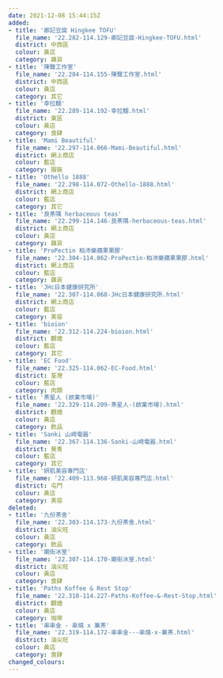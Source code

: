 ```yaml
---
date: 2021-12-08 15:44:15Z
added:
- title: '卿記豆腐 Hingkee TOFU'
  file_name: '22.282-114.129-卿記豆腐-Hingkee-TOFU.html'
  district: 中西區
  colour: 黃店
  category: 雜貨
- title: '陳聲工作室'
  file_name: '22.284-114.155-陳聲工作室.html'
  district: 中西區
  colour: 黃店
  category: 其它
- title: '幸拉麵'
  file_name: '22.289-114.192-幸拉麵.html'
  district: 東區
  colour: 黃店
  category: 食肆
- title: 'Mami Beautiful'
  file_name: '22.297-114.066-Mami-Beautiful.html'
  district: 網上商店
  colour: 藍店
  category: 服裝
- title: 'Othello 1888'
  file_name: '22.298-114.072-Othello-1888.html'
  district: 網上商店
  colour: 藍店
  category: 其它
- title: '良茶隅 herbaceous teas'
  file_name: '22.299-114.146-良茶隅-herbaceous-teas.html'
  district: 網上商店
  colour: 黃店
  category: 雜貨
- title: 'ProPectin 柏沛樂蘋果果膠'
  file_name: '22.304-114.062-ProPectin-柏沛樂蘋果果膠.html'
  district: 網上商店
  colour: 藍店
  category: 雜貨
- title: 'JHc日本健康研究所'
  file_name: '22.307-114.068-JHc日本健康研究所.html'
  district: 網上商店
  colour: 藍店
  category: 美容
- title: 'bioion'
  file_name: '22.312-114.224-bioion.html'
  district: 觀塘
  colour: 藍店
  category: 其它
- title: 'EC Food'
  file_name: '22.325-114.062-EC-Food.html'
  district: 荃灣
  colour: 藍店
  category: 肉類
- title: '茶星人 (啟業市場)'
  file_name: '22.329-114.209-茶星人-(啟業市場).html'
  district: 觀塘
  colour: 黃店
  category: 飲品
- title: 'Sanki 山崎電器'
  file_name: '22.367-114.136-Sanki-山崎電器.html'
  district: 葵青
  colour: 藍店
  category: 其它
- title: '妍肌美容專門店'
  file_name: '22.409-113.968-妍肌美容專門店.html'
  district: 屯門
  colour: 黃店
  category: 美容
deleted:
- title: '九份茶舍'
  file_name: '22.303-114.173-九份茶舍.html'
  district: 油尖旺
  colour: 黃店
  category: 飲品
- title: '廟街冰室'
  file_name: '22.307-114.170-廟街冰室.html'
  district: 油尖旺
  colour: 黃店
  category: 食肆
- title: 'Paths Koffee & Rest Stop'
  file_name: '22.310-114.227-Paths-Koffee-&-Rest-Stop.html'
  district: 觀塘
  colour: 黃店
  category: 咖啡
- title: '串串金 - 串燒 x 菓茶'
  file_name: '22.319-114.172-串串金---串燒-x-菓茶.html'
  district: 油尖旺
  colour: 黃店
  category: 食肆
changed_colours:
---
```

